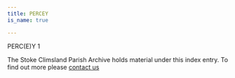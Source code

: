 ```yaml
---
title: PERCEY
is_name: true

---
```


PERC(E)Y 1


The Stoke Climsland Parish Archive holds material under this index entry. To find out more please [contact us](/contact/)
